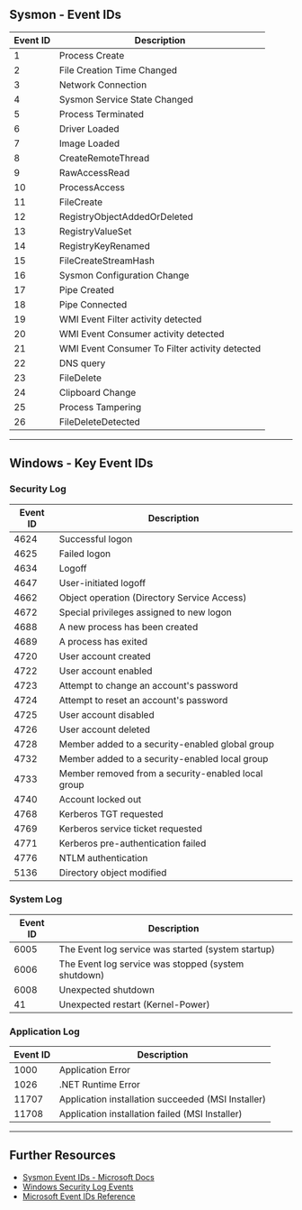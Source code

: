 
## Sysmon - Event IDs

| Event ID | Description |
|----------|-------------|
| 1        | Process Create |
| 2        | File Creation Time Changed |
| 3        | Network Connection |
| 4        | Sysmon Service State Changed |
| 5        | Process Terminated |
| 6        | Driver Loaded |
| 7        | Image Loaded |
| 8        | CreateRemoteThread |
| 9        | RawAccessRead |
| 10       | ProcessAccess |
| 11       | FileCreate |
| 12       | RegistryObjectAddedOrDeleted |
| 13       | RegistryValueSet |
| 14       | RegistryKeyRenamed |
| 15       | FileCreateStreamHash |
| 16       | Sysmon Configuration Change |
| 17       | Pipe Created |
| 18       | Pipe Connected |
| 19       | WMI Event Filter activity detected |
| 20       | WMI Event Consumer activity detected |
| 21       | WMI Event Consumer To Filter activity detected |
| 22       | DNS query |
| 23       | FileDelete |
| 24       | Clipboard Change |
| 25       | Process Tampering |
| 26       | FileDeleteDetected |

---

## Windows - Key Event IDs

### Security Log

| Event ID | Description |
|----------|-------------|
| 4624     | Successful logon |
| 4625     | Failed logon |
| 4634     | Logoff |
| 4647     | User-initiated logoff |
| 4662     | Object operation (Directory Service Access) |
| 4672     | Special privileges assigned to new logon |
| 4688     | A new process has been created |
| 4689     | A process has exited |
| 4720     | User account created |
| 4722     | User account enabled |
| 4723     | Attempt to change an account's password |
| 4724     | Attempt to reset an account's password |
| 4725     | User account disabled |
| 4726     | User account deleted |
| 4728     | Member added to a security-enabled global group |
| 4732     | Member added to a security-enabled local group |
| 4733     | Member removed from a security-enabled local group |
| 4740     | Account locked out |
| 4768     | Kerberos TGT requested |
| 4769     | Kerberos service ticket requested |
| 4771     | Kerberos pre-authentication failed |
| 4776     | NTLM authentication |
| 5136     | Directory object modified |

### System Log

| Event ID | Description |
|----------|-------------|
| 6005     | The Event log service was started (system startup) |
| 6006     | The Event log service was stopped (system shutdown) |
| 6008     | Unexpected shutdown |
| 41       | Unexpected restart (Kernel-Power) |

### Application Log

| Event ID | Description |
|----------|-------------|
| 1000     | Application Error |
| 1026     | .NET Runtime Error |
| 11707    | Application installation succeeded (MSI Installer) |
| 11708    | Application installation failed (MSI Installer) |

---

## Further Resources

- [Sysmon Event IDs - Microsoft Docs](https://learn.microsoft.com/en-us/sysinternals/downloads/sysmon#event-id-descriptions)
- [Windows Security Log Events](https://www.ultimatewindowssecurity.com/securitylog/encyclopedia/)
- [Microsoft Event IDs Reference](https://docs.microsoft.com/en-us/windows/security/threat-protection/auditing/basic-security-audit-events)
